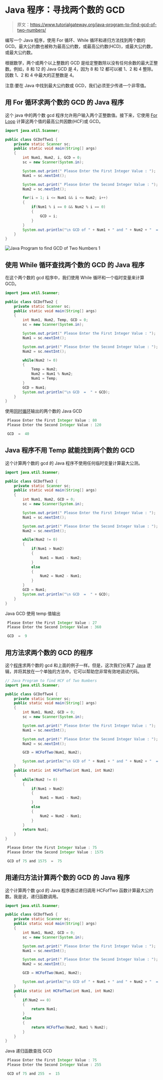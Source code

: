 # Java 程序：寻找两个数的 GCD

> 原文：<https://www.tutorialgateway.org/java-program-to-find-gcd-of-two-numbers/>

编写一个 Java 程序，使用 For 循环、While 循环和递归方法找到两个数的 GCD。最大公约数也被称为最高公约数，或最高公约数(HCD)，或最大公约数，或最大公约数。

根据数学，两个或两个以上整数的 GCD 是给定整数除以没有任何余数的最大正整数。例如，8 和 12 的 Java GCD 是 4，因为 8 和 12 都可以被 1、2 和 4 整除。因数 1、2 和 4 中最大的正整数是 4。

注意:要在 Java 中找到最大公约数或 GCD，我们必须至少传递一个非零值。

## 用 For 循环求两个数的 GCD 的 Java 程序

这个 java 中的两个数 gcd 程序允许用户输入两个正整数值。接下来，它使用 [For Loop](https://www.tutorialgateway.org/java-for-loop/) 计算这两个值的最高公共因数(HCF)或 GCD。

```java
import java.util.Scanner;

public class GCDofTwo1 {
	private static Scanner sc;
	public static void main(String[] args) 
	{
		int Num1, Num2, i, GCD = 0;
		sc = new Scanner(System.in);

		System.out.print(" Please Enter the First Integer Value : ");
		Num1 = sc.nextInt();	

		System.out.print(" Please Enter the Second Integer Value : ");
		Num2 = sc.nextInt();

		for(i = 1; i <= Num1 && i <= Num2; i++)
	    {
	        if(Num1 % i == 0 && Num2 % i == 0)
	        {
	            GCD = i;
	        }
	    }	
		System.out.println("\n GCD of " + Num1 + " and " + Num2 + "  =  " + GCD);
	}
}
```

![Java Program to find GCD of Two Numbers 1](img/23f40d5abd342edd05c60a4117007c21.png)

## 使用 While 循环查找两个数的 GCD 的 Java 程序

在这个两个数的 gcd 程序中，我们使用 While 循环和一个临时变量来计算 GCD。

```java
import java.util.Scanner;

public class GCDofTwo2 {
	private static Scanner sc;
	public static void main(String[] args) 
	{
		int Num1, Num2, Temp, GCD = 0;
		sc = new Scanner(System.in);

		System.out.print(" Please Enter the First Integer Value : ");
		Num1 = sc.nextInt();	

		System.out.print(" Please Enter the Second Integer Value : ");
		Num2 = sc.nextInt();

		while(Num2 != 0)
	    {
			Temp = Num2;
			Num2 = Num1 % Num2;
			Num1 = Temp;
	    }
		GCD = Num1;
		System.out.println("\n GCD  =  " + GCD);
	}
}
```

使用[同时循环](https://www.tutorialgateway.org/java-while-loop/)输出的两个数的 Java GCD

```java
 Please Enter the First Integer Value : 80
 Please Enter the Second Integer Value : 120

 GCD  =  40
```

## Java 程序不用 Temp 就能找到两个数的 GCD

这个计算两个数的 gcd 的 Java 程序不使用任何临时变量计算最大公测。

```java
import java.util.Scanner;

public class GCDofTwo3 {
	private static Scanner sc;
	public static void main(String[] args) 
	{
		int Num1, Num2, GCD = 0;
		sc = new Scanner(System.in);

		System.out.print(" Please Enter the First Integer Value : ");
		Num1 = sc.nextInt();	

		System.out.print(" Please Enter the Second Integer Value : ");
		Num2 = sc.nextInt();

		while(Num2 != 0)
	    {
			if(Num1 > Num2)
			{
				Num1 = Num1 - Num2;
			}
			else
			{
				Num2 = Num2 - Num1;
			}
	    }
		GCD = Num1;
		System.out.println("\n GCD  =  " + GCD);
	}
}
```

Java GCD 使用 temp 值输出

```java
 Please Enter the First Integer Value : 27
 Please Enter the Second Integer Value : 360

 GCD  =  9
```

## 用方法求两个数的 GCD 的程序

这个[程序](https://www.tutorialgateway.org/learn-java-programs/)求两个数的 gcd 和上面的例子一样。但是，这次我们分离了 [Java](https://www.tutorialgateway.org/java-tutorial/) 逻辑，并将其放在一个单独的方法中。它可以帮助您非常有效地调试代码。

```java
// Java Program to find HCF of Two Numbers
import java.util.Scanner;

public class GCDofTwo4 {
	private static Scanner sc;
	public static void main(String[] args) 
	{
		int Num1, Num2, GCD = 0;
		sc = new Scanner(System.in);

		System.out.print(" Please Enter the First Integer Value : ");
		Num1 = sc.nextInt();	

		System.out.print(" Please Enter the Second Integer Value : ");
		Num2 = sc.nextInt();

		GCD = HCFofTwo(Num1, Num2);

		System.out.println("\n GCD of " + Num1 + " and " + Num2 + "  =  " + GCD);
	}
	public static int HCFofTwo(int Num1, int Num2)
	{
		while(Num2 != 0)
	    {
			if(Num1 > Num2)
			{
				Num1 = Num1 - Num2;
			}
			else
			{
				Num2 = Num2 - Num1;
			}
	    }
		return Num1;
	}
}
```

```java
 Please Enter the First Integer Value : 75
 Please Enter the Second Integer Value : 1575

 GCD of 75 and 1575  =  75
```

## 用递归方法计算两个数的 GCD 的 Java 程序

这个计算两个数 gcd 的 Java 程序通过递归调用 HCFofTwo 函数计算最大公约数。我是说，递归函数调用。

```java
import java.util.Scanner;

public class GCDofTwo5 {
	private static Scanner sc;
	public static void main(String[] args) 
	{
		int Num1, Num2, GCD = 0;
		sc = new Scanner(System.in);

		System.out.print(" Please Enter the First Integer Value : ");
		Num1 = sc.nextInt();	

		System.out.print(" Please Enter the Second Integer Value : ");
		Num2 = sc.nextInt();

		GCD = HCFofTwo(Num1, Num2);

		System.out.println("\n GCD of " + Num1 + " and " + Num2 + "  =  " + GCD);
	}
	public static int HCFofTwo(int Num1, int Num2)
	{
		if(Num2 == 0)
		{
			return Num1;
		}
		else
		{
			return HCFofTwo(Num2, Num1 % Num2);
		}
	}
}
```

Java 递归函数查找 GCD

```java
 Please Enter the First Integer Value : 75
 Please Enter the Second Integer Value : 255

 GCD of 75 and 255  =  15
```